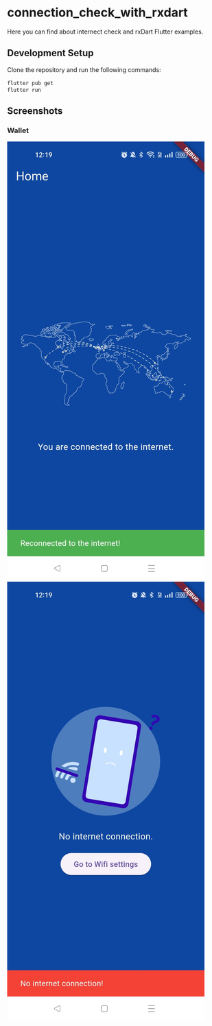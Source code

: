# connection_check_with_rxdart

Here you can find about internect check and rxDart Flutter examples.

## Development Setup
Clone the repository and run the following commands:
```
flutter pub get
flutter run
```

## Screenshots

### Wallet
<img src="assets/screenshot.jpeg" />
<img src="assets/screenshot2.jpeg" />
